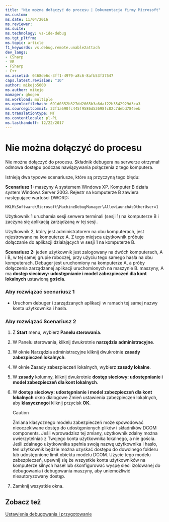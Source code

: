 ```yaml
---
title: "Nie można dołączyć do procesu | Dokumentacja firmy Microsoft"
ms.custom: 
ms.date: 11/04/2016
ms.reviewer: 
ms.suite: 
ms.technology: vs-ide-debug
ms.tgt_pltfrm: 
ms.topic: article
f1_keywords: vs.debug.remote.unable2attach
dev_langs:
- CSharp
- VB
- FSharp
- C++
ms.assetid: 0468de6c-3ff1-4979-a8c6-8afb53f37547
caps.latest.revision: "10"
author: mikejo5000
ms.author: mikejo
manager: ghogen
ms.workload: multiple
ms.openlocfilehash: 691d0352b327dd2665b3a6daf22b3542929d3ca3
ms.sourcegitcommit: 32f1a690fc445f9586d53698fc82c7debd784eeb
ms.translationtype: MT
ms.contentlocale: pl-PL
ms.lasthandoff: 12/22/2017
---
```

# <a name="unable-to-attach-to-the-process"></a>Nie można dołączyć do procesu
Nie można dołączyć do procesu. Składnik debugera na serwerze otrzymał odmowa dostępu podczas nawiązywania połączenia z tego komputera.  
  
 Istnieją dwa typowe scenariusze, które są przyczyną tego błędu:  
  
 **Scenariusz 1:** maszyny A systemem Windows XP. Komputer B działa system Windows Server 2003. Rejestr na komputerze B zawiera następujące wartości DWORD:  
  
 `HKLM\Software\Microsoft\MachineDebugManager\AllowLaunchAsOtherUser=1`  
  
 Użytkownik 1 uruchamia sesji serwera terminali (sesji 1) na komputerze B i zaczyna się aplikacją zarządzaną w tej sesji.  
  
 Użytkownik 2, który jest administratorem na obu komputerach, jest rejestrowane na komputerze A. Z tego miejsca użytkownik próbuje dołączanie do aplikacji działających w sesji 1 na komputerze B.  
  
 **Scenariusz 2:** jeden użytkownik jest zalogowany na dwóch komputerach, A i B, w tej samej grupie roboczej, przy użyciu tego samego hasła na obu komputerach. Debuger jest uruchomiony na komputerze A, a próby dołączenia zarządzanej aplikacji uruchomionych na maszynie B. maszyny, A ma **dostęp sieciowy: udostępnianie i model zabezpieczeń dla kont lokalnych** ustawioną **gościa**.  
  
### <a name="to-solve-scenario-1"></a>Aby rozwiązać scenariusz 1  
  
-   Uruchom debuger i zarządzanych aplikacji w ramach tej samej nazwy konta użytkownika i hasła.  
  
### <a name="to-solve-scenario-2"></a>Aby rozwiązać Scenariusz 2  
  
1.  Z **Start** menu, wybierz **Panelu sterowania**.  
  
2.  W Panelu sterowania, kliknij dwukrotnie **narzędzia administracyjne**.  
  
3.  W oknie Narzędzia administracyjne kliknij dwukrotnie **zasady zabezpieczeń lokalnych**.  
  
4.  W oknie Zasady zabezpieczeń lokalnych, wybierz **zasady lokalne**.  
  
5.  W **zasady** kolumny, kliknij dwukrotnie **dostęp sieciowy: udostępnianie i model zabezpieczeń dla kont lokalnych**.  
  
6.  W **dostęp sieciowy: udostępnianie i model zabezpieczeń dla kont lokalnych** okno dialogowe Zmień ustawienia zabezpieczeń lokalnych, aby **klasycznego**i kliknij przycisk **OK**.  
  
    > [!CAUTION]
    >  Zmiana klasycznego modelu zabezpieczeń może spowodować nieoczekiwane dostęp do udostępnionych plików i składników DCOM components. Jeśli wprowadzisz tej zmiany, użytkownik zdalny można uwierzytelniać z Twojego konta użytkownika lokalnego, a nie gościa. Jeśli zdalnego użytkownika spełnia swoją nazwę użytkownika i hasło, ten użytkownik będzie można uzyskać dostępu do dowolnego folderu lub udostępnione limit obiektu modelu DCOM. Użycie tego modelu zabezpieczeń, upewnij się że wszystkie konta użytkowników na komputerze silnych haseł lub skonfigurować wyspę sieci izolowanej do debugowania i debugowania maszyny, aby uniemożliwić nieautoryzowany dostęp.  
  
7.  Zamknij wszystkie okna.  
  
## <a name="see-also"></a>Zobacz też  
 [Ustawienia debugowania i przygotowanie](../debugger/debugger-settings-and-preparation.md)